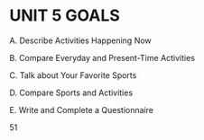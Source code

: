 # UNIT 5 GOALS

A. Describe Activities Happening Now

B. Compare Everyday and Present-Time Activities

C. Talk about Your Favorite Sports

D. Compare Sports and Activities

E. Write and Complete a Questionnaire

51